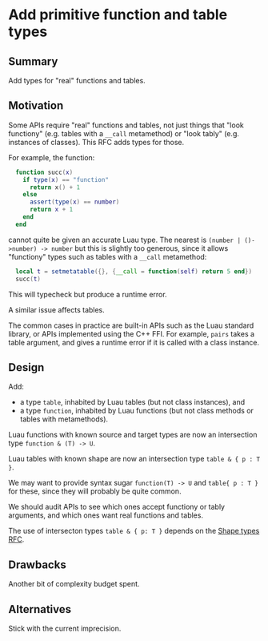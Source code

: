 # Add primitive function and table types

## Summary

Add types for "real" functions and tables.

## Motivation

Some APIs require "real" functions and tables, not just things that
"look functiony" (e.g. tables with a `__call` metamethod) or "look
tably" (e.g. instances of classes). This RFC adds types for those.

For example, the function:

```lua
  function succ(x)
    if type(x) == "function"
      return x() + 1
    else
      assert(type(x) == number)
      return x + 1
    end
  end
```

cannot quite be given an accurate Luau type. The nearest is `(number |
()->number) -> number` but this is slightly too generous, since it
allows "functiony" types such as tables with a `__call` metamethod:

```lua
  local t = setmetatable({}, {__call = function(self) return 5 end})
  succ(t)
```

This will typecheck but produce a runtime error.

A similar issue affects tables.

The common cases in practice are built-in APIs such as the Luau
standard library, or APIs implemented using the C++ FFI. For example,
`pairs` takes a table argument, and gives a runtime error if it is called
with a class instance.

## Design

Add:

* a type `table`, inhabited by Luau tables (but not class instances), and
* a type `function`, inhabited by Luau functions (but not class methods or
tables with metamethods).

Luau functions with known source and target types are now an intersection type `function & (T) -> U`.

Luau tables with known shape are now an intersection type `table & { p : T }`.

We may want to provide syntax sugar `function(T) -> U` and `table{ p : T }` for these, since they will probably be quite common.

We should audit APIs to see which ones accept functiony or tably arguments, and which ones want real functions and tables.

The use of intersecton types `table & { p: T }` depends on the [Shape types RFC](shape-types).

## Drawbacks

Another bit of complexity budget spent.

## Alternatives

Stick with the current imprecision.

